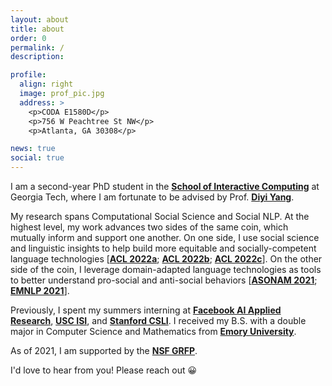 ```yaml
---
layout: about
title: about
order: 0
permalink: /
description:

profile:
  align: right
  image: prof_pic.jpg
  address: >
    <p>CODA E1580D</p>
    <p>756 W Peachtree St NW</p>
    <p>Atlanta, GA 30308</p>

news: true
social: true
---
```


I am a second-year PhD student in the [**School of Interactive Computing**](https://www.ic.gatech.edu/) at Georgia Tech, where I am fortunate to be advised by Prof. [**Diyi Yang**](https://www.cc.gatech.edu/~dyang888/index.html). 

My research spans Computational Social Science and Social NLP. At the highest level, my work advances two sides of the same coin, which mutually inform and support one another. On one side, I use social science and linguistic insights to help build more equitable and socially-competent language technologies [[**ACL 2022a**](http://arxiv.org/abs/2204.03031); [**ACL 2022b**](http://arxiv.org/abs/2204.02952); [**ACL 2022c**](http://arxiv.org/abs/2204.03021)\]. On the other side of the coin, I leverage domain-adapted language technologies as tools to better understand pro-social and anti-social behaviors [[**ASONAM 2021**](https://arxiv.org/pdf/2005.12423.pdf); [**EMNLP 2021**](https://arxiv.org/pdf/2109.05325.pdf)\].

Previously, I spent my summers interning at [**Facebook AI Applied Research**](https://ai.facebook.com/research/#notable-papers), [**USC ISI**](https://www.isi.edu/), and [**Stanford CSLI**](https://www-csli.stanford.edu/). I received my B.S. with a double major in Computer Science and Mathematics from [**Emory University**](https://www.emory.edu/home/index.html).

As of 2021, I am supported by the [**NSF GRFP**](https://www.nsfgrfp.org/).

I'd love to hear from you! Please reach out :grinning: